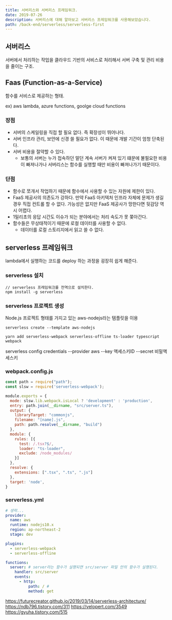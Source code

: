 ```yaml
---
title: 서버리스와 서버리스 프레임워크.
date: 2019-07-26
description: 서버리스에 대해 알아보고 서버리스 프레임워크를 사용해보았습니다.
path: /back-end/serverless/serverless-first
---
```


## 서버리스
서버에서 처리하는 작업을 클라우드 기반의 서비스로 처리해서 서버 구축 및 관리 비용을 줄이는 구조.

## Faas (Function-as-a-Service)
함수를 서비스로 제공하는 형태. 

ex) aws lambda, azure functions, goolge cloud functions

### 장점
- 서버의 스케일링을 직접 할 필요 없다. 즉 확장성이 뛰어나다.
- 서버 인프라 관리, 보안에 신경 쓸 필요가 없다. 이 때문에 개발 기간이 엄청 단축된다.
- 서버 비용을 절약할 수 있다.
  - 보통의 서버는 누가 접속하던 말던 계속 서버가 켜져 있기 떄문에 불필요한 비용이 빠져나가나 서버리스는 함수를 실행할 때만 비용이 빠져나가기 때문이다.

### 단점 
- 함수로 쪼개서 작업하기 때문에 함수에서 사용할 수 있는 자원에 제한이 있다.
- FaaS 제공사의 의존도가 강하다. 만약 FaaS 아키텍처 인프라 자체에 문제가 생길 경우 직접 컨트롤 할 수 없다. 가능성은 없지만 FaaS 제공사가 망한다면 뒷감당 역시 어렵다.
- 1밀리초의 응답 시간도 이슈가 되는 분야에서는 처리 속도가 못 쫒아간다.
- 함수들은 무상태적이기 때문에 로컬 데이터를 사용할 수 없다. 
  - 데이터를 로컬 스토리지에서 읽고 쓸 수 없다.

## serverless 프레임워크

lambda에서 실행하는 코드를 deploy 하는 과정을 굉장히 쉽게 해준다.

### serverless 설치 
```
// serverless 프레임워크를 전역으로 설치한다.
npm install -g serverless
```

### serverless 프로젝트 생성

Node.js 프로젝트 형태를 가지고 있는 aws-nodejs라는 템플릿을 이용
```
serverless create --template aws-nodejs

yarn add serverless-webpack serverless-offline ts-loader typescript webpack
```
serverless config credentials --provider aws --key 액세스키ID --secret 비밀액세스키

### webpack.config.js
```js
const path = require("path");
const slsw = require('serverless-webpack');

module.exports = {
  mode: slsw.lib.webpack.isLocal ? 'development' : 'production',
  entry: path.join(__dirname, "src/server.ts"),
  output: {
    libraryTarget: "commonjs",
    filename: "[name].js",
    path: path.resolve(__dirname, "build")
  },
  module: {
    rules: [{
      test: /.tsx?$/,
      loader: "ts-loader",
      exclude: /node_modules/
    }]
  },
  resolve: {
    extensions: [".tsx", ".ts", ".js"]
  },
  target: 'node',
}
```

### serverless.yml
```yml
# 생략...
provider:
  name: aws
  runtime: nodejs10.x
  region: ap-northeast-2
  stage: dev

plugins:
  - serverless-webpack
  - serverless-offline

functions:
  server: # server라는 함수가 실행되면 src/server 파일 안의 함수가 실행된다.
    handler: src/server 
    events:
      - http:
          path: / # 
          method: get
```

https://futurecreator.github.io/2019/03/14/serverless-architecture/
https://ndb796.tistory.com/311
https://velopert.com/3549
https://gyuha.tistory.com/515
